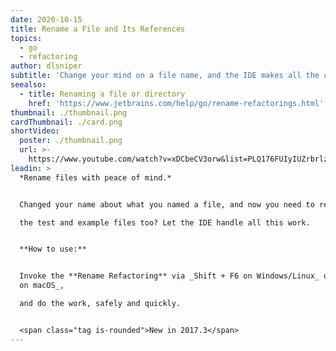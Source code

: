 ```yaml
---
date: 2020-10-15
title: Rename a File and Its References
topics:
  - go
  - refactoring
author: dlsniper
subtitle: 'Change your mind on a file name, and the IDE makes all the changes for you.'
seealso:
  - title: Renaming a file or directory
    href: 'https://www.jetbrains.com/help/go/rename-refactorings.html'
thumbnail: ./thumbnail.png
cardThumbnail: ./card.png
shortVideo:
  poster: ./thumbnail.png
  url: >-
    https://www.youtube.com/watch?v=xDCbeCV3orw&list=PLQ176FUIyIUZrbrlz4AY1V8VzBJKZyVlW&index=102
leadin: >
  *Rename files with peace of mind.*


  Changed your name about what you named a file, and now you need to rename

  the test and example files too? Let the IDE handle all this work.


  **How to use:**


  Invoke the **Rename Refactoring** via _Shift + F6 on Windows/Linux_ or _⇧ + F6
  on macOS_,

  and do the work, safely and quickly.


  <span class="tag is-rounded">New in 2017.3</span>
---
```


